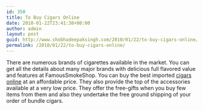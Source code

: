 ```yaml
---
id: 350
title: To Buy Cigars Online
date: 2010-01-22T23:41:38+00:00
author: admin
layout: post
guid: http://www.shobhadeepaksingh.com/2010/01/22/to-buy-cigars-online/
permalink: /2010/01/22/to-buy-cigars-online/
---
```

There are numerous brands of cigarettes available in the market. You can get all the details about many major brands with delicious full flavored value and features at FamousSmokeShop. You can buy the best imported [cigars online](http://www.famous-smoke.com/) at an affordable price. They also provide the top of the accessories available at a very low price. They offer the free-gifts when you buy few items from them and also they undertake the free ground shipping of your order of bundle cigars.